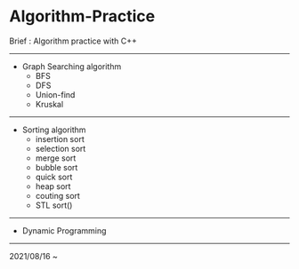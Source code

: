 # Algorithm-Practice
Brief : Algorithm practice with C++
<hr>

* Graph Searching algorithm
  * BFS
  * DFS
  * Union-find
  * Kruskal
<hr>

* Sorting algorithm
  * insertion sort
  * selection sort
  * merge sort
  * bubble sort
  * quick sort
  * heap sort
  * couting sort
  * STL sort()
<hr>

* Dynamic Programming

<hr>
2021/08/16 ~
